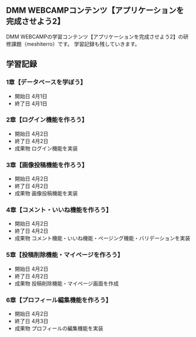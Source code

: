 ## DMM WEBCAMPコンテンツ【アプリケーションを完成させよう2】
DMM WEBCAMPの学習コンテンツ【アプリケーションを完成させよう2】の研修課題（meshiterro）です。
学習記録も残していきます。

## 学習記録
### 1章【データベースを学ぼう】
- 開始日 4月1日
- 終了日 4月1日

### 2章【ログイン機能を作ろう】
- 開始日 4月2日
- 終了日 4月2日
- 成果物 ログイン機能を実装

### 3章【画像投稿機能を作ろう】
- 開始日 4月2日
- 終了日 4月2日
- 成果物 画像投稿機能を実装

### 4章【コメント・いいね機能を作ろう】
- 開始日 4月2日
- 終了日 4月2日
- 成果物 コメント機能・いいね機能・ページング機能・バリデーションを実装

### 5章【投稿削除機能・マイページを作ろう】
- 開始日 4月2日
- 終了日 4月2日
- 成果物 投稿削除機能・マイページ画面を作成

### 6章【プロフィール編集機能を作ろう】
- 開始日 4月2日
- 終了日 4月3日
- 成果物 プロフィールの編集機能を実装


<!-- # README

This README would normally document whatever steps are necessary to get the
application up and running.

Things you may want to cover:

* Ruby version

* System dependencies

* Configuration

* Database creation

* Database initialization

* How to run the test suite

* Services (job queues, cache servers, search engines, etc.)

* Deployment instructions

* ...
 -->